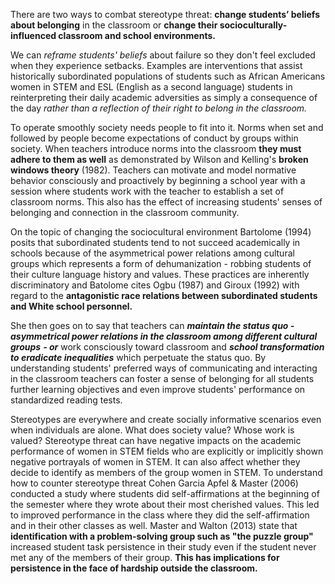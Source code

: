 There are two ways to combat stereotype threat: **change students’ beliefs about belonging** in the classroom or **change their socioculturally-influenced classroom and school environments.**

We can *reframe students' beliefs* about failure so they don't feel excluded when they experience setbacks. Examples are interventions that assist historically subordinated populations of students such as African Americans women in STEM and ESL (English as a second language) students in reinterpreting their daily academic adversities as simply a consequence of the day *rather than a reflection of their right to belong in the classroom.*

To operate smoothly society needs people to fit into it. Norms when set and followed by people become expectations of conduct by groups within society. When teachers introduce norms into the classroom **they must adhere to them as well** as demonstrated by Wilson and Kelling's **broken windows theory** (1982). Teachers can motivate and model normative behavior consciously and proactively by beginning a school year with a session where students work with the teacher to establish a set of classroom norms. This also has the effect of increasing students' senses of belonging and connection in the classroom community.

On the topic of changing the sociocultural environment Bartolome (1994) posits that subordinated students tend to not succeed academically in schools because of the asymmetrical power relations among cultural groups which represents a form of dehumanization - robbing students of their culture language history and values. These practices are inherently discriminatory and Batolome cites Ogbu (1987) and Giroux (1992) with regard to the **antagonistic race relations between subordinated students and White school personnel.**

She then goes on to say that teachers can ***maintain the status quo - asymmetrical power relations in the classroom among different cultural groups*** ***- or*** work consciously toward classroom and ***school transformation to eradicate inequalities*** which perpetuate the status quo. By understanding students' preferred ways of communicating and interacting in the classroom teachers can foster a sense of belonging for all students further learning objectives and even improve students' performance on standardized reading tests.

Stereotypes are everywhere and create socially informative scenarios even when individuals are alone. What does society value? Whose work is valued? Stereotype threat can have negative impacts on the academic performance of women in STEM fields who are explicitly or implicitly shown negative portrayals of women in STEM. It can also affect whether they decide to identify as members of the group women in STEM. To understand how to counter stereotype threat Cohen Garcia Apfel &amp; Master (2006) conducted a study where students did self-affirmations at the beginning of the semester where they wrote about their most cherished values. This led to improved performance in the class where they did the self-affirmation and in their other classes as well. Master and Walton (2013) state that **identification with a problem-solving group such as "the puzzle group"** increased student task persistence in their study even if the student never met any of the members of their group. **This has implications for persistence in the face of hardship outside the classroom.**